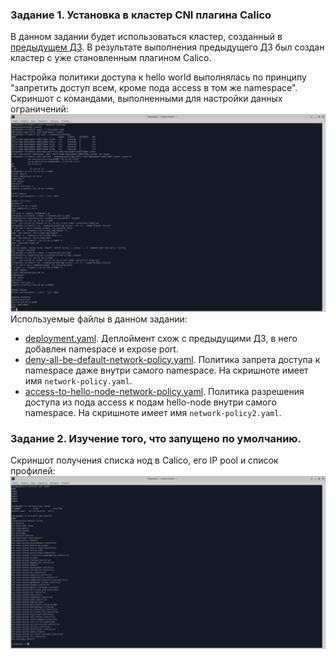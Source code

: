 ### Задание 1. Установка в кластер CNI плагина Calico

В данном задании будет использоваться кластер, созданный в [предыдущем ДЗ](https://github.com/shhhowtime/devops-netology-markov/blob/main/12-kubernetes-04-install-part-2/README.md "Решение предыдущего ДЗ"). В результате выполнения предыдущего ДЗ был создан кластер с уже становленным плагином Calico.

Настройка политики доступа к hello world выполнялась по принципу "запретить доступ всем, кроме пода access в том же namespace". Скриншот с командами, выполненными для настройки данных ограничений:
![Задание 1](https://github.com/shhhowtime/devops-netology-markov/blob/main/12-kubernetes-05-cni/1.png)
Используемые файлы в данном задании:
- [deployment.yaml](https://github.com/shhhowtime/devops-netology-markov/blob/main/12-kubernetes-05-cni/deployment.yaml "deployment.yaml"). Деплоймент схож с предыдущими ДЗ, в него добавлен namespace и expose port.
- [deny-all-be-default-network-policy.yaml](https://github.com/shhhowtime/devops-netology-markov/blob/main/12-kubernetes-05-cni/deny-all-be-default-network-policy.yaml "deny-all-be-default-network-policy.yaml"). Политика запрета доступа к namespace даже внутри самого namespace. На скришноте имеет имя `network-policy.yaml`.
- [access-to-hello-node-network-policy.yaml](https://github.com/shhhowtime/devops-netology-markov/blob/main/12-kubernetes-05-cni/access-to-hello-node-network-policy.yaml "access-to-hello-node-network-policy.yaml"). Политика разрешения доступа из пода access к подам hello-node внутри самого namespace. На скришноте имеет имя `network-policy2.yaml`.

### Задание 2. Изучение того, что запущено по умолчанию.

Скриншот получения списка нод в Calico, его IP pool и список профилей:
![Задание 1](https://github.com/shhhowtime/devops-netology-markov/blob/main/12-kubernetes-05-cni/2.png)